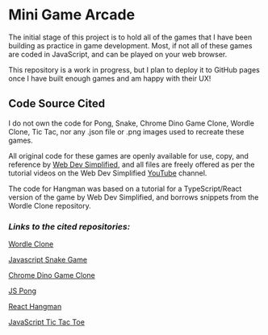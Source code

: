 # Mini Game Arcade

The initial stage of this project is to hold all of the games that I have been building as practice in game development. Most, if not all of these games are coded in JavaScript, and can be played on your web browser.

This repository is a work in progress, but I plan to deploy it to GitHub pages once I have built enough games and am happy with their UX!

## Code Source Cited

I do not own the code for Pong, Snake, Chrome Dino Game Clone, Wordle Clone, Tic Tac, nor any .json file or .png images used to recreate these games.

All original code for these games are openly available for use, copy, and reference by [Web Dev Simplified](https://github.com/WebDevSimplified), and all files are freely offered as per the tutorial videos on the Web Dev Simplified [YouTube](https://www.youtube.com/@WebDevSimplified) channel.

The code for Hangman was based on a tutorial for a TypeScript/React version of the game by Web Dev Simplified, and borrows snippets from the Wordle Clone repository.

### _Links to the cited repositories:_

[Wordle Clone](https://github.com/WebDevSimplified/wordle-clone)

[Javascript Snake Game](https://github.com/WebDevSimplified/Javascript-Snake-Game)

[Chrome Dino Game Clone](https://github.com/WebDevSimplified/chrome-dino-game-clone)

[JS Pong](https://github.com/WebDevSimplified/js-pong)

[React Hangman](https://github.com/WebDevSimplified/react-hangman)

[JavaScript Tic Tac Toe](https://github.com/WebDevSimplified/JavaScript-Tic-Tac-Toe)
